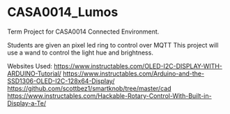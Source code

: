 # CASA0014_Lumos

Term Project for CASA0014 Connected Environment.

Students are given an pixel led ring to control over MQTT
This project will use a wand to control the light hue and brightness.

Websites Used:
https://www.instructables.com/OLED-I2C-DISPLAY-WITH-ARDUINO-Tutorial/
https://www.instructables.com/Arduino-and-the-SSD1306-OLED-I2C-128x64-Display/
https://github.com/scottbez1/smartknob/tree/master/cad
https://www.instructables.com/Hackable-Rotary-Control-With-Built-in-Display-a-Te/
